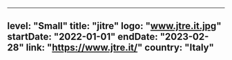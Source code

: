 
---
level: "Small"
title: "jitre"
logo: "www.jtre.it.jpg"
startDate: "2022-01-01"
endDate: "2023-02-28"
link: "https://www.jtre.it/"
country: "Italy"
---
